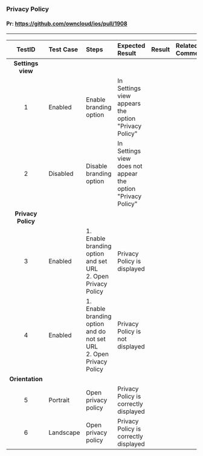 ###  Privacy Policy 

#### Pr: https://github.com/owncloud/ios/pull/1908 


---

 
| TestID | Test Case | Steps | Expected Result | Result | Related Comment |
| :----: | :-------- | :---- | :-------------- | :----: | :-------------- |
|**Settings view**||||||
| 1 | Enabled | Enable branding option |  In Settings view appears the option "Privacy Policy" |  |  |
| 2 | Disabled | Disable branding option |  In Settings view does not appear the option "Privacy Policy" |  |  |
|**Privacy Policy**||||||
| 3 | Enabled | 1. Enable branding option and set URL<br>2. Open Privacy Policy | Privacy Policy is displayed |  |  |
| 4 | Enabled | 1. Enable branding option and do not set URL<br>2. Open Privacy Policy | Privacy Policy is not displayed |  |  |
|**Orientation**||||||
| 5 | Portrait | Open privacy policy | Privacy Policy is correctly displayed |  |  |
| 6 | Landscape | Open privacy policy | Privacy Policy is correctly displayed |  |  |